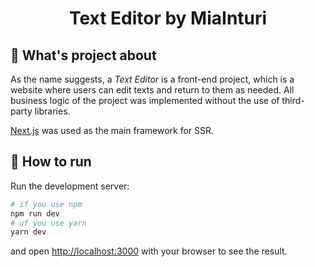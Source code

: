 <h1 style="text-align: center;">
Text Editor by MiaInturi
</h1>

## 🤔 What's project about

As the name suggests, a *Text Editor* is a front-end project, which is a website where users can edit texts and return to them as needed. 
All business logic of the project was implemented without the use of third-party libraries.

[Next.js](https://nextjs.org/) was used as the main framework for SSR.

## 🚀 How to run

Run the development server:

```bash
# if you use npm
npm run dev
# uf you use yarn
yarn dev
```

and open [http://localhost:3000](http://localhost:3000) with your browser to see the result.
